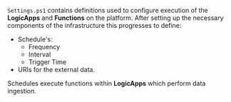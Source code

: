 `Settings.ps1` contains definitions used to configure execution of the **LogicApps** and **Functions** on the platform. After setting up the necessary components
of the infrastructure this progresses to define:
* Schedule's:
    * Frequency
    * Interval
    * Trigger Time
* URIs for the external data.

Schedules execute functions within **LogicApps** which perform data ingestion.  